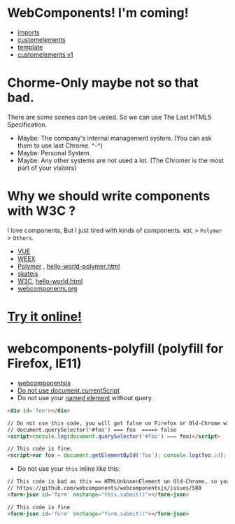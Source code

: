 # WebComponents! I'm coming!
* [imports](https://www.html5rocks.com/en/tutorials/webcomponents/imports/)
* [customelements](https://www.html5rocks.com/en/tutorials/webcomponents/customelements/)
* [template](https://www.html5rocks.com/en/tutorials/webcomponents/template/)
* [customelements v1](https://developers.google.com/web/fundamentals/getting-started/primers/customelements)


# Chorme-Only maybe not so that bad.
There are some scenes can be uesed. So we can use The Last HTML5 Specification.
* Maybe: The company's internal management system. (You can ask them to use last Chrome. ^-^)
* Maybe: Personal System.
* Maybe: Any other systems are not used a lot. (The Chromer is the most part of your visitors)

# Why we should write components with W3C ?

I love components, But I just tired with kinds of components.  `W3C` > `Polymer` > `Others`.

* [VUE](http://vuejs.org/guide/single-file-components.html)
* [WEEX](http://alibaba.github.io/weex/doc/syntax/composed-component.html)
* [Polymer](https://github.com/Polymer/polymer) , [hello-world-polymer.html](https://github.com/webcomponents/hello-world-polymer/blob/master/hello-world.html)
* [skatejs](https://github.com/skatejs/skatejs)
* [W3C](http://w3c.github.io/webcomponents/spec/custom/), [hello-world.html](https://github.com/webcomponents/hello-world-element/blob/master/hello-world.html)
* [webcomponents.org](http://webcomponents.org/)

# [Try it online!](https://zhoukekestar.github.io/webcomponents/)

# webcomponents-polyfill (polyfill for Firefox, IE11)
* [webcomponentsjs](https://github.com/webcomponents/webcomponentsjs)
* [Do not use document.currentScript](https://github.com/webcomponents/webcomponentsjs#currentscript)
* Do not use your [named element](https://html.spec.whatwg.org/multipage/browsers.html#named-access-on-the-window-object) without query.
```html
<div id='foo'></div>

// Do not use this code, you will get false on Firefox or Old-Chrome with expression:
// document.querySelector('#foo') === foo  ====> false
<script>console.log(document.querySelector('#foo') === foo)</script>   

// This code is fine.
<script>var foo = document.getElementById('foo'); console.log(foo.id); </script>
```
* Do not use your `this` inline like this:
```html
// This code is bad as this == HTMLUnknoenElement on Old-Chrome, so you can't use your custom method or prop.
// https://github.com/webcomponents/webcomponentsjs/issues/580
<form-json id='form' onchange="this.submit()"></form-json>

// This code is fine
<form-json id='form' onchange="form.submit()"></form-json>
```
